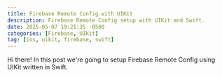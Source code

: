 ```yaml
---
title: Firebase Remote Config with UIKit
description: Firebase Remote Config setup with UIKit and Swift.
date: 2025-05-07 19:21:35 -0500
categories: [Firebase, UIKit]
tag: [ios, uikit, firebase, swift]
---
```


Hi there! In this post we're going to setup Firebase Remote Config using UIKit written in Swift.
